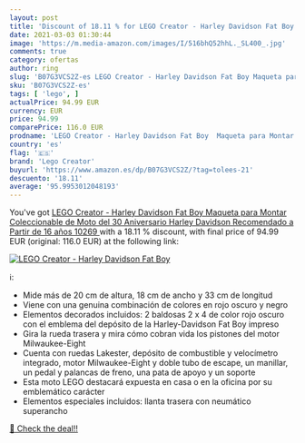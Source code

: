 ```yaml
---
layout: post
title: 'Discount of 18.11 % for LEGO Creator - Harley Davidson Fat Boy  '
date: 2021-03-03 01:30:44
image: 'https://m.media-amazon.com/images/I/516bhQ52hhL._SL400_.jpg'
comments: true
category: ofertas
author: ring
slug: 'B07G3VCS2Z-es LEGO Creator - Harley Davidson Fat Boy Maqueta para Montar...'
sku: 'B07G3VCS2Z-es'
tags: [ 'lego', ]
actualPrice: 94.99 EUR
currency: EUR
price: 94.99
comparePrice: 116.0 EUR
prodname: 'LEGO Creator - Harley Davidson Fat Boy  Maqueta para Montar Coleccionable de Moto del 30 Aniversario Harley Davidson  Recomendado a Partir de 16 años  10269 '
country: 'es'
flag: '🇪🇸'
brand: 'Lego Creator'
buyurl: 'https://www.amazon.es/dp/B07G3VCS2Z/?tag=tolees-21'
descuento: '18.11'
average: '95.9953012048193'
---
```


You've got [LEGO Creator - Harley Davidson Fat Boy  Maqueta para Montar Coleccionable de Moto del 30 Aniversario Harley Davidson  Recomendado a Partir de 16 años  10269 ](https://www.amazon.es/dp/B07G3VCS2Z/?tag=tolees-21) with a  18.11 % discount, with final price of 94.99 EUR (original: 116.0 EUR) at the following link:

[![LEGO Creator - Harley Davidson Fat Boy  ](https://m.media-amazon.com/images/I/516bhQ52hhL._SL400_.jpg)](https://www.amazon.es/dp/B07G3VCS2Z/?tag=tolees-21)

ℹ️:

- Mide más de 20 cm de altura, 18 cm de ancho y 33 cm de longitud
- Viene con una genuina combinación de colores en rojo oscuro y negro
- Elementos decorados incluidos: 2 baldosas 2 x 4 de color rojo oscuro con el emblema del depósito de la Harley-Davidson Fat Boy impreso
- Gira la rueda trasera y mira cómo cobran vida los pistones del motor Milwaukee-Eight
- Cuenta con ruedas Lakester, depósito de combustible y velocímetro integrado, motor Milwaukee-Eight y doble tubo de escape, un manillar, un pedal y palancas de freno, una pata de apoyo y un soporte
- Esta moto LEGO destacará expuesta en casa o en la oficina por su emblemático carácter
- Elementos especiales incluidos: llanta trasera con neumático superancho

[🛒 Check the deal!!](https://www.amazon.es/dp/B07G3VCS2Z/?tag=tolees-21)

